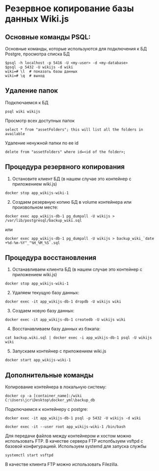# Резервное копирование базы данных Wiki.js

## Основные команды PSQL:
Основные команды, которые используются для подключения к БД Postgre, просмотра списка БД
```
$psql -h localhost -p 5416 -U <my-user> -d <my-database>
$psql -p 5432 -U wikijs -d wiki
wiki=# \l  # показать базы данных
wiki=# \q  # выход
```

## Удаление папок
Подключаемся к БД
```
psql wiki wikijs
```
Просмотр всех доступных папок
```
select * from "assetFolders"; this will list all the folders in available
```
Удаление ненужной папки по ее id
```
delete from "assetFolders" where id=<id of the folder>;
```

## Процедура резервного копирования
1. Остановите клиент БД (в нашем случае это контейнер c приложением wiki.js)
```
docker stop app_wikijs-wiki-1 
```
2. Создаем резервную копию БД в volume контейнера или произвольном месте:
```
docker exec app_wikijs-db-1 pg_dumpall -U wikijs > /var/lib/postgresql/backup_wiki.sql
```
или
```
docker exec app_wikijs-db-1 pg_dumpall -U wikijs > backup_wiki_`date +%d-%m-%Y"_"%H_%M_%S`.sql
```

## Процедура восстановления
1. Останавливаем клиента БД (в нашем случае это контейнер с приложением wiki.js)
```
docker stop app_wikijs-wiki-1 
```
2. Удаляем текущую базу данных:
```
docker exec -it app_wikijs-db-1 dropdb -U wikijs wiki
```
3. Создаем новую базу данных:
```
docker exec -it app_wikijs-db-1 createdb -U wikijs wiki
```
4. Восстанавливаем базу данных из бэкапа:
```
cat backup.wiki.sql | docker exec -i app_wikijs-db-1 psql -U wikijs wiki
```
5. Запускаем контейнер c приложением wiki.js
```
docker start app_wikijs-wiki-1  
```

## Дополнительные команды
Копирование контейнера в локальную систему:
```
docker cp -a [container_name]:/wiki C:\Users\jcr\Desktop\docker_yml\backup_db
```
Подключаемся к контейнеру с postgre:
```
docker exec -it app_wikijs-db-1 psql -p 5432 -U wikijs -d wiki
```
```
docker exec -it --user root app_wikijs-wiki-1 /bin/bash
```
Для передачи файлов между контейнером и хостом можно использовать FTP. 
В качестве сервера FTP исполбьзуем vsftpd с базовой конфигурацией.
Используем systemd для запуска службы
```
systemctl start vsftpd
```
В качестве клиента FTP можно использовать Filezilla.
